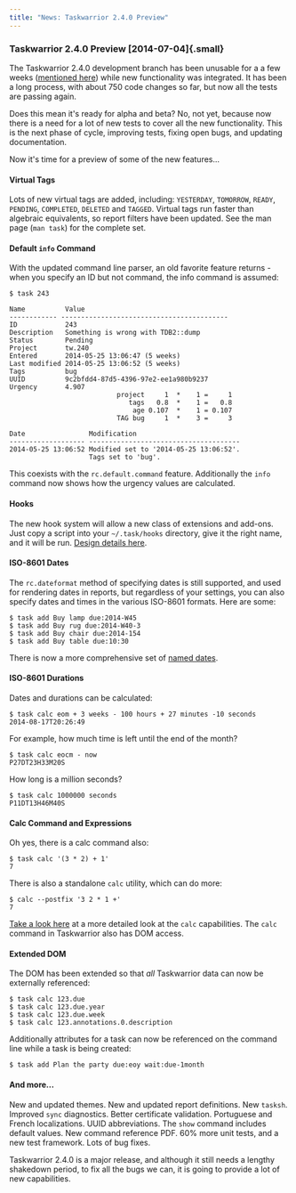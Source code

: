 ```yaml
---
title: "News: Taskwarrior 2.4.0 Preview"
---
```


### Taskwarrior 2.4.0 Preview [2014-07-04]{.small}

The Taskwarrior 2.4.0 development branch has been unusable for a a few weeks
([mentioned here](/news/news.20140524.html)) while new functionality was
integrated. It has been a long process, with about 750 code changes so far, but
now all the tests are passing again.

Does this mean it\'s ready for alpha and beta? No, not yet, because now there is
a need for a lot of new tests to cover all the new functionality. This is the
next phase of cycle, improving tests, fixing open bugs, and updating
documentation.

Now it\'s time for a preview of some of the new features\...

#### Virtual Tags

Lots of new virtual tags are added, including: `YESTERDAY`, `TOMORROW`, `READY`,
`PENDING`, `COMPLETED`, `DELETED` and `TAGGED`. Virtual tags run faster than
algebraic equivalents, so report filters have been updated. See the man page
(`man task`) for the complete set.

#### Default `info` Command

With the updated command line parser, an old favorite feature returns - when you
specify an ID but not command, the info command is assumed:

    $ task 243

    Name          Value
    ------------­ ------------------------------------------
    ID            243
    Description   Something is wrong with TDB2::dump
    Status        Pending
    Project       tw.240
    Entered       2014-05-25 13:06:47 (5 weeks)
    Last modified 2014-05-25 13:06:52 (5 weeks)
    Tags          bug
    UUID          9c2bfdd4-87d5-4396-97e2-ee1a980b9237
    Urgency       4.907
                               project     1  *    1 =     1
                                  tags   0.8  *    1 =   0.8
                                   age 0.107  *    1 = 0.107
                               TAG bug     1  *    3 =     3

    Date                Modification
    ------------------- --------------------------------------
    2014-05-25 13:06:52 Modified set to '2014-05-25 13:06:52'.
                        Tags set to 'bug'.

This coexists with the `rc.default.command` feature. Additionally the `info`
command now shows how the urgency values are calculated.

#### Hooks

The new hook system will allow a new class of extensions and add-ons. Just copy
a script into your `~/.task/hooks` directory, give it the right name, and it
will be run. [Design details here](/docs/hooks.html).

#### ISO-8601 Dates

The `rc.dateformat` method of specifying dates is still supported, and used for
rendering dates in reports, but regardless of your settings, you can also
specify dates and times in the various ISO-8601 formats. Here are some:

    $ task add Buy lamp due:2014-W45
    $ task add Buy rug due:2014-W40-3
    $ task add Buy chair due:2014-154
    $ task add Buy table due:10:30

There is now a more comprehensive set of [named dates](/docs/dates.html).

#### ISO-8601 Durations

Dates and durations can be calculated:

    $ task calc eom + 3 weeks - 100 hours + 27 minutes -10 seconds
    2014-08-17T20:26:49

For example, how much time is left until the end of the month?

    $ task calc eocm - now
    P27DT23H33M20S

How long is a million seconds?

    $ task calc 1000000 seconds
    P11DT13H46M40S

#### Calc Command and Expressions

Oh yes, there is a calc command also:

    $ task calc '(3 * 2) + 1'
    7

There is also a standalone `calc` utility, which can do more:

    $ calc --postfix '3 2 * 1 +'
    7

[Take a look here](/docs/commands/calc.html) at a more detailed look at the
`calc` capabilities. The `calc` command in Taskwarrior also has DOM access.

#### Extended DOM

The DOM has been extended so that *all* Taskwarrior data can now be externally
referenced:

    $ task calc 123.due
    $ task calc 123.due.year
    $ task calc 123.due.week
    $ task calc 123.annotations.0.description

Additionally attributes for a task can now be referenced on the command line
while a task is being created:

    $ task add Plan the party due:eoy wait:due-1month

#### And more\...

New and updated themes. New and updated report definitions. New `tasksh`.
Improved `sync` diagnostics. Better certificate validation. Portuguese and
French localizations. UUID abbreviations. The `show` command includes default
values. New command reference PDF. 60% more unit tests, and a new test
framework. Lots of bug fixes.

Taskwarrior 2.4.0 is a major release, and although it still needs a lengthy
shakedown period, to fix all the bugs we can, it is going to provide a lot of
new capabilities.
